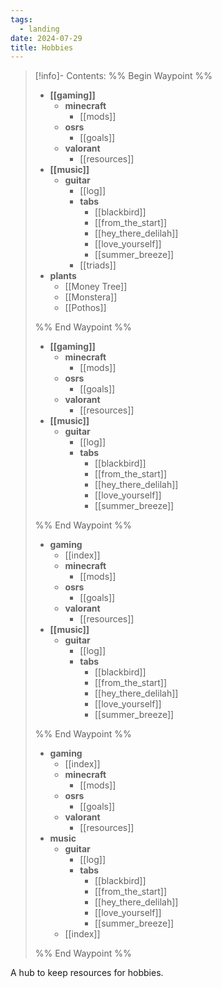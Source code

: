 ```yaml
---
tags:
  - landing
date: 2024-07-29
title: Hobbies
---
```


> [!info]- Contents: 
>%% Begin Waypoint %%
>- **[[gaming]]**
>	- **minecraft**
>		- [[mods]]
>	- **osrs**
>		- [[goals]]
>	- **valorant**
>		- [[resources]]
>- **[[music]]**
>	- **guitar**
>		- [[log]]
>		- **tabs**
>			- [[blackbird]]
>			- [[from_the_start]]
>			- [[hey_there_delilah]]
>			- [[love_yourself]]
>			- [[summer_breeze]]
>		- [[triads]]
>- **plants**
>	- [[Money Tree]]
>	- [[Monstera]]
>	- [[Pothos]]
>
>%% End Waypoint %%
>- **[[gaming]]**
>	- **minecraft**
>		- [[mods]]
>	- **osrs**
>		- [[goals]]
>	- **valorant**
>		- [[resources]]
>- **[[music]]**
>	- **guitar**
>		- [[log]]
>		- **tabs**
>			- [[blackbird]]
>			- [[from_the_start]]
>			- [[hey_there_delilah]]
>			- [[love_yourself]]
>			- [[summer_breeze]]
>
>%% End Waypoint %%
>- **gaming**
>	- [[index]]
>	- **minecraft**
>		- [[mods]]
>	- **osrs**
>		- [[goals]]
>	- **valorant**
>		- [[resources]]
>- **[[music]]**
>	- **guitar**
>		- [[log]]
>		- **tabs**
>			- [[blackbird]]
>			- [[from_the_start]]
>			- [[hey_there_delilah]]
>			- [[love_yourself]]
>			- [[summer_breeze]]
>
>%% End Waypoint %%
>- **gaming**
>	- [[index]]
>	- **minecraft**
>		- [[mods]]
>	- **osrs**
>		- [[goals]]
>	- **valorant**
>		- [[resources]]
>- **music**
>	- **guitar**
>		- [[log]]
>		- **tabs**
>			- [[blackbird]]
>			- [[from_the_start]]
>			- [[hey_there_delilah]]
>			- [[love_yourself]]
>			- [[summer_breeze]]
>	- [[index]]
>
>%% End Waypoint %%

A hub to keep resources for hobbies.
